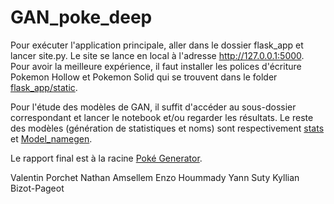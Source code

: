 # GAN_poke_deep
Pour exécuter l'application principale, aller dans le dossier flask_app et lancer site.py. Le site se lance en local à l'adresse http://127.0.0.1:5000.
Pour avoir la meilleure expérience, il faut installer les polices d'écriture Pokemon Hollow et Pokemon Solid qui se trouvent dans le folder [flask_app/static](https://github.com/valent33/GAN_poke_deep/tree/master/flask_app/static).

Pour l'étude des modèles de GAN, il suffit d'accéder au sous-dossier correspondant et lancer le notebook et/ou regarder les résultats.
Le reste des modèles (génération de statistiques et noms) sont respectivement [stats](https://github.com/valent33/GAN_poke_deep/blob/master/stats.ipynb) et [Model_namegen](https://github.com/valent33/GAN_poke_deep/blob/master/Model_namegen.ipynb).

Le rapport final est à la racine [Poké Generator](https://github.com/valent33/GAN_poke_deep/blob/master/Pok%C3%A9%20Generator.pdf).

Valentin Porchet
Nathan Amsellem
Enzo Hoummady
Yann Suty
Kyllian Bizot-Pageot
